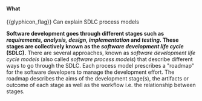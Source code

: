 <div id="title">

#### What

</div>

<span id="prereqs"></span>

<span id="outcomes">{{glyphicon_flag}} Can explain SDLC process models</span>

<div id="body">

**Software development goes through different stages such as _requirements, analysis, design, implementation_ and _testing_.  These stages are collectively known as the _software development life cycle_ (SDLC).** There are several approaches, known as _software development life cycle models_ (also called _software process models_) that describe different ways to go through the SDLC. Each process model prescribes a "roadmap" for the software developers to manage the development effort. The roadmap describes the aims of the development stage(s), the artifacts or outcome of each stage as well as the workflow i.e. the relationship between stages.

</div>

<div id="extras">
</div>